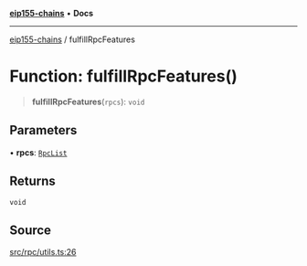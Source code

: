 [**eip155-chains**](../README.md) • **Docs**

***

[eip155-chains](../globals.md) / fulfillRpcFeatures

# Function: fulfillRpcFeatures()

> **fulfillRpcFeatures**(`rpcs`): `void`

## Parameters

• **rpcs**: [`RpcList`](../type-aliases/RpcList.md)

## Returns

`void`

## Source

[src/rpc/utils.ts:26](https://github.com/ivanzzeth/eip155-chains/blob/79a991ef2c76d4c7ef198819db7421c4151b4602/src/rpc/utils.ts#L26)
